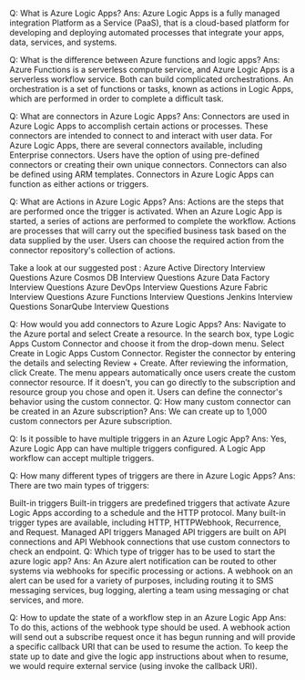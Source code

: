 Q: What is Azure Logic Apps?
Ans:
Azure Logic Apps is a fully managed integration Platform as a Service (PaaS), that is a cloud-based platform for developing and deploying automated processes that integrate your apps, data, services, and systems.

Q: What is the difference between Azure functions and logic apps?
Ans:
Azure Functions is a serverless compute service, and Azure Logic Apps is a serverless workflow service. Both can build complicated orchestrations. An orchestration is a set of functions or tasks, known as actions in Logic Apps, which are performed in order to complete a difficult task.

Q: What are connectors in Azure Logic Apps?
Ans:
Connectors are used in Azure Logic Apps to accomplish certain actions or processes. These connectors are intended to connect to and interact with user data. For Azure Logic Apps, there are several connectors available, including Enterprise connectors. Users have the option of using pre-defined connectors or creating their own unique connectors. Connectors can also be defined using ARM templates. Connectors in Azure Logic Apps can function as either actions or triggers.

Q: What are Actions in Azure Logic Apps?
Ans:
Actions are the steps that are performed once the trigger is activated. When an Azure Logic App is started, a series of actions are performed to complete the workflow. Actions are processes that will carry out the specified business task based on the data supplied by the user. Users can choose the required action from the connector repository's collection of actions.

Take a look at our suggested post :
Azure Active Directory Interview Questions
Azure Cosmos DB Interview Questions
Azure Data Factory Interview Questions
Azure DevOps Interview Questions
Azure Fabric Interview Questions
Azure Functions Interview Questions
Jenkins Interview Questions
SonarQube Interview Questions


Q: How would you add connectors to Azure Logic Apps?
Ans:
Navigate to the Azure portal and select Create a resource.
In the search box, type Logic Apps Custom Connector and choose it from the drop-down menu.
Select Create in Logic Apps Custom Connector.
Register the connector by entering the details and selecting Review + Create.
After reviewing the information, click Create.
The menu appears automatically once users create the custom connector resource. If it doesn't, you can go directly to the subscription and resource group you chose and open it. Users can define the connector's behavior using the custom connector.
Q: How many custom connector can be created in an Azure subscription?
Ans:
We can create up to 1,000 custom connectors per Azure subscription.

Q: Is it possible to have multiple triggers in an Azure Logic App?
Ans:
Yes, Azure Logic App can have multiple triggers configured. A Logic App workflow can accept multiple triggers.



Q: How many different types of triggers are there in Azure Logic Apps?
Ans:
There are two main types of triggers:

Built-in triggers
Built-in triggers are predefined triggers that activate Azure Logic Apps according to a schedule and the HTTP protocol. Many built-in trigger types are available, including HTTP, HTTPWebhook, Recurrence, and Request.
Managed API triggers
Managed API triggers are built on API connections and API Webhook connections that use custom connectors to check an endpoint.
Q: Which type of trigger has to be used to start the azure logic app?
Ans:
An Azure alert notification can be routed to other systems via webhooks for specific processing or actions. A webhook on an alert can be used for a variety of purposes, including routing it to SMS messaging services, bug logging, alerting a team using messaging or chat services, and more.



Q: How to update the state of a workflow step in an Azure Logic App
Ans:
To do this, actions of the webhook type should be used. A webhook action will send out a subscribe request once it has begun running and will provide a specific callback URI that can be used to resume the action. To keep the state up to date and give the logic app instructions about when to resume, we would require external service (using invoke the callback URI).
